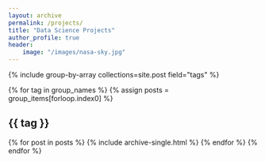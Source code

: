```yaml
---
layout: archive
permalink: /projects/
title: "Data Science Projects"
author_profile: true
header:
    image: "/images/nasa-sky.jpg"
---
```


<!-- {% include base_path %} -->
{% include group-by-array collections=site.post field="tags" %}

{% for tag in group_names %}
    {% assign posts = group_items[forloop.index0] %}
    <h2 id="{{ tag | slugfy }}" class="archive__subtitle">{{ tag }}</h2>
    {% for post in posts %}
        {% include archive-single.html %}
    {% endfor %}
{% endfor %}